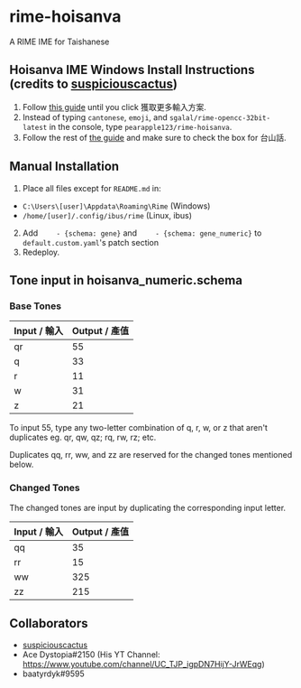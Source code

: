 # rime-hoisanva
A RIME IME for Taishanese

## Hoisanva IME Windows Install Instructions (credits to [suspiciouscactus](https://github.com/suspiciouscactus)) ##
1. Follow [this guide](https://github.com/rime/rime-cantonese/wiki/Windows-%E5%AE%89%E8%A3%9D%E6%95%99%E7%A8%8B#%E7%AC%AC%E4%B8%80%E6%AD%A5%E5%AE%89%E8%A3%9D%E5%B0%8F%E7%8B%BC%E6%AF%AB%E5%89%8D%E8%87%BA%E7%A8%8B%E5%BC%8F-step-1-install-the-weasel-frontend) until you click 獲取更多輸入方案.
2. Instead of typing `cantonese`, `emoji`, and `sgalal/rime-opencc-32bit-latest` in the console, type `pearapple123/rime-hoisanva`.
3. Follow the rest of [the guide](https://github.com/rime/rime-cantonese/wiki/Windows-%E5%AE%89%E8%A3%9D%E6%95%99%E7%A8%8B#%E7%AC%AC%E4%B8%89%E6%AD%A5%E9%81%B8%E5%8F%96%E8%BC%B8%E5%85%A5%E6%B3%95-step-3-enable-the-cantonese-input-method) and make sure to check the box for 台山話.

## Manual Installation ##
1. Place all files except for `README.md` in:
  - `C:\Users\[user]\Appdata\Roaming\Rime` (Windows)
  - `/home/[user]/.config/ibus/rime` (Linux, ibus)
2. Add `    - {schema: gene}` and `    - {schema: gene_numeric}` to `default.custom.yaml`'s patch section
3. Redeploy.

## Tone input in hoisanva_numeric.schema ##

### Base Tones
| Input / 輸入 | Output / 產值 |
| ----------- | ------------ |
| qr          | 55           |
| q           | 33           |
| r           | 11           |
| w           | 31           |
| z           | 21           |

To input 55, type any two-letter combination of q, r, w, or z that aren't duplicates eg. qr, qw, qz; rq, rw, rz; etc.

Duplicates qq, rr, ww, and zz are reserved for the changed tones mentioned below.

### Changed Tones

The changed tones are input by duplicating the corresponding input letter.

| Input / 輸入 | Output / 產值 |
| ----------- | ------------ |
| qq          | 35           |
| rr          | 15           |
| ww          | 325          |
| zz          | 215          |

## Collaborators ##
- [suspiciouscactus](https://github.com/suspiciouscactus)
- Ace Dystopia#2150 (His YT Channel: https://www.youtube.com/channel/UC_TJP_igpDN7HijY-JrWEqg)
- baatyrdyk#9595
